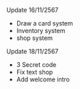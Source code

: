Update 16/11/2567
- Draw a card system
- Inventory system
- shop system

Update 18/11/2567
- 3 Secret code
- Fix text shop
- Add welcome intro
